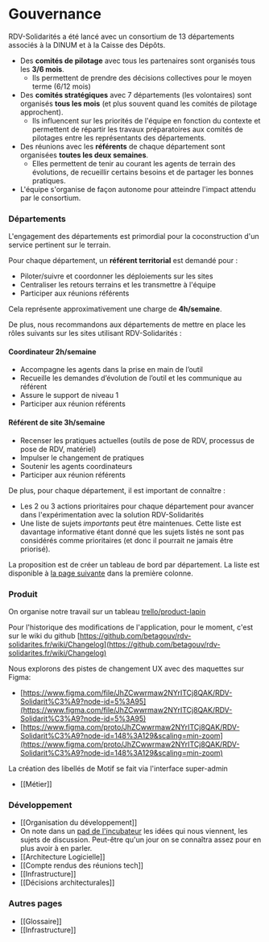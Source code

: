 # Gouvernance



RDV-Solidarités a été lancé avec un consortium de 13 départements associés à la DINUM et à la Caisse des Dépôts.

* Des **comités de pilotage** avec tous les partenaires sont organisés tous les **3/6 mois**.
  * Ils permettent de prendre des décisions collectives pour le moyen terme \(6/12 mois\)
* Des **comités stratégiques** avec 7 départements \(les volontaires\) sont organisés **tous les mois** \(et plus souvent quand les comités de pilotage approchent\).
  * Ils influencent sur les priorités de l'équipe en fonction du contexte et permettent de répartir les travaux préparatoires aux comités de pilotages entre les représentants des départements.
* Des réunions avec les **référents** de chaque département sont organisées **toutes les deux semaines**.
  * Elles permettent de tenir au courant les agents de terrain des évolutions, de recueillir certains besoins et de partager les bonnes pratiques.
* L'équipe s'organise de façon autonome pour atteindre l'impact attendu par le consortium.

### 

### Départements

L'engagement des départements est primordial pour la coconstruction d'un service pertinent sur le terrain.

Pour chaque département, un **référent territorial** est demandé pour :

* Piloter/suivre et coordonner les déploiements sur les sites
* Centraliser les retours terrains et les transmettre à l'équipe
* Participer aux réunions référents

Cela représente approximativement une charge de **4h/semaine**.

 De plus, nous recommandons aux départements de mettre en place les rôles suivants sur les sites utilisant RDV-Solidarités :

#### Coordinateur 2h/semaine

* Accompagne les agents dans la prise en main de l’outil
* Recueille les demandes d’évolution de l’outil et les communique au référent
* Assure le support de niveau 1
* Participer aux réunion référents

#### Référent de site 3h/semaine

* Recenser les pratiques actuelles \(outils de pose de RDV, processus de pose de RDV, matériel\) 
* Impulser le changement de pratiques 
* Soutenir les agents coordinateurs
* Participer aux réunion référents

De plus, pour chaque département, il est important de connaître :

* Les 2 ou 3 actions prioritaires pour chaque département pour avancer dans l'expérimentation avec la solution RDV-Solidarités
* Une liste de sujets _importants_ peut être maintenues. Cette liste est davantage informative étant donné que les sujets listés ne sont pas considérés comme prioritaires \(et donc il pourrait ne jamais être priorisé\).

La proposition est de créer un tableau de bord par département. La liste est disponible à [la page suivante](https://trello.com/b/oSmy09cz/lapins-consortium-d%C3%A9partements) dans la première colonne.

### Produit

On organise notre travail sur un tableau [trello/product-lapin](https://trello.com/b/BiT8tx09/product-lapin)

Pour l'historique des modifications de l'application, pour le moment, c'est sur le wiki du github [https://github.com/betagouv/rdv-solidarites.fr/wiki/Changelog](https://github.com/betagouv/rdv-solidarites.fr/wiki/Changelog)

Nous explorons des pistes de changement UX avec des maquettes sur Figma:

* [https://www.figma.com/file/JhZCwwrmaw2NYrITCj8QAK/RDV-Solidarit%C3%A9?node-id=5%3A95](https://www.figma.com/file/JhZCwwrmaw2NYrITCj8QAK/RDV-Solidarit%C3%A9?node-id=5%3A95)
* [https://www.figma.com/proto/JhZCwwrmaw2NYrITCj8QAK/RDV-Solidarit%C3%A9?node-id=148%3A129&scaling=min-zoom](https://www.figma.com/proto/JhZCwwrmaw2NYrITCj8QAK/RDV-Solidarit%C3%A9?node-id=148%3A129&scaling=min-zoom)

La création des libellés de Motif se fait via l'interface super-admin

* \[\[Métier\]\] 

### Développement

* \[\[Organisation du développement\]\]
* On note dans un [pad de l'incubateur](https://pad.incubateur.net/Z4sPsmDlRwCx-MEb5xdD7w?both#) les idées qui nous viennent, les sujets de discussion. Peut-être qu'un jour on se connaîtra assez pour en plus avoir à en parler.
* \[\[Architecture Logicielle\]\]
* \[\[Compte rendus des réunions tech\]\]
* \[\[Infrastructure\]\]
* \[\[Décisions architecturales\]\]

### Autres pages

* \[\[Glossaire\]\]
* \[\[Infrastructure\]\]


